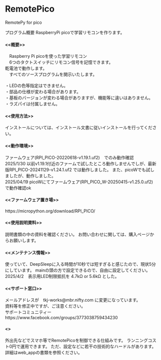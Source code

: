 # RemotePico

RemotePy for pico 


プログラム概要
RaspberryPi picoで学習リモコンを作ります。
　

<h4><<概要>></h4>
　Raspberry Pi picoを使った学習リモコン<br>
　6つのタクトスイッチにリモコン信号を記憶できます。<br>
  乾電池で動作します。<br>
　すべてのソースプログラムを開示いたします。<br>
<br>
・LEDの色等指定はできません。<br>
・部品の仕様が変わる場合があります。 <br>
・基板のバージョンが変わる場合がありますが、機能等に違いはありません。<br>
・ラズパイは付属しません。<br>

<h4><<使用方法>></h4>
インストールについては、インストール文書に従いインストールを行ってください。<br>

<h4><<動作環境>></h4>
ファームウェア(RPI_PICO-20220618-v1.19.1.uf2)　でのみ動作確認<br>
2025/1/30 以前v1.19.1付近のファームで試したところ動作しませんでしが、最新版RPI_PICO-20241129-v1.24.1.uf2 では動作しました。
  また、picoWでも試しましたが、動作しました。<br>
2025/04/19 picoWにてファームウェア(RPI_PICO_W-20250415-v1.25.0.uf2)　で動作確認ok<br>

<h4><<ファームウェア置き場>></h4>
https://micropython.org/download/RPI_PICO/ <br>

  
<h4><<使用説明資料>></h4>
説明書類の中の資料を確認ください。
お問い合わせに関しては、購入ページからお願いします。　

<h4><<メンテナンス情報>></h4>
使っていて、DeepSleepに入る時間が10秒では短すぎると感じたので、現状5分にしています。
mainの頭の方で設定できるので、自由に設定してください。<br>
2025/4/2　表示用LED制限抵抗を 4.7kΩ or 5.6kΩ とした。<br>

<h4><<サポート窓口>></h4>
  メールアドレスが　tkj-works@mbr.nifty.com に変更になっています。<br>
  資料等を修正中ですが、ご注意ください。<br>
  サポートコミュニティー　https://www.facebook.com/groups/3773038759434230<br>


<h4><<Web_Remoteについて>></h4>
外出先などでスマホ等でRemotePicoを制御できる仕組みです。
ランニングコスト0円で運用できます。
ただ、設定などに若干の技術的なハードルがあります。
詳細はweb_appの書類を参照ください。

